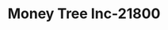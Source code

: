 ---
f_zip-code: 83605
f_state-code: ID
title: Money Tree Inc-21800
f_phone: 208-459-6669
f_city-only: Caldwell
f_address: 2713 Blaine Street Ste 400 Caldwell
f_location-unique-id: '21800'
slug: money-tree-inc-21800
updated-on: '2024-05-30T13:46:58.046Z'
created-on: '2024-05-30T13:36:59.803Z'
published-on: '2024-05-30T13:54:32.469Z'
f_city-state: cms/city/caldwell-id.md
f_company: cms/company/money-tree-inc.md
f_state: cms/state/idaho.md
layout: '[payday-loan].html'
tags: payday-loan
---